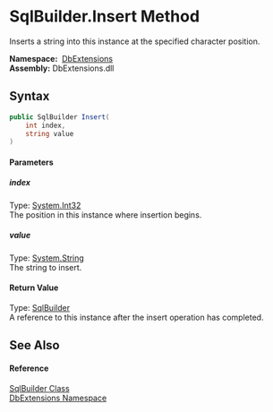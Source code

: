 SqlBuilder.Insert Method
========================
Inserts a string into this instance at the specified character position.

  **Namespace:**  [DbExtensions][1]  
  **Assembly:** DbExtensions.dll

Syntax
------

```csharp
public SqlBuilder Insert(
	int index,
	string value
)
```

#### Parameters

##### *index*
Type: [System.Int32][2]  
The position in this instance where insertion begins.

##### *value*
Type: [System.String][3]  
The string to insert.

#### Return Value
Type: [SqlBuilder][4]  
A reference to this instance after the insert operation has completed.

See Also
--------

#### Reference
[SqlBuilder Class][4]  
[DbExtensions Namespace][1]  

[1]: ../README.md
[2]: http://msdn.microsoft.com/en-us/library/td2s409d
[3]: http://msdn.microsoft.com/en-us/library/s1wwdcbf
[4]: README.md